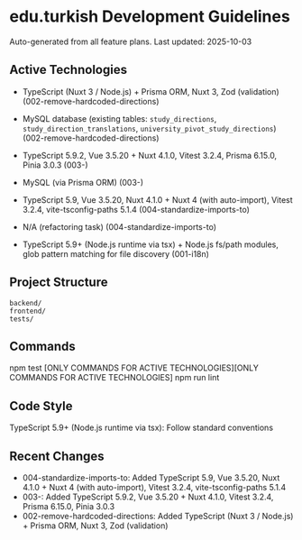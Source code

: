 # edu.turkish Development Guidelines

Auto-generated from all feature plans. Last updated: 2025-10-03

## Active Technologies
- TypeScript (Nuxt 3 / Node.js) + Prisma ORM, Nuxt 3, Zod (validation) (002-remove-hardcoded-directions)
- MySQL database (existing tables: `study_directions`, `study_direction_translations`, `university_pivot_study_directions`) (002-remove-hardcoded-directions)
- TypeScript 5.9.2, Vue 3.5.20 + Nuxt 4.1.0, Vitest 3.2.4, Prisma 6.15.0, Pinia 3.0.3 (003-)
- MySQL (via Prisma ORM) (003-)
- TypeScript 5.9, Vue 3.5.20, Nuxt 4.1.0 + Nuxt 4 (with auto-import), Vitest 3.2.4, vite-tsconfig-paths 5.1.4 (004-standardize-imports-to)
- N/A (refactoring task) (004-standardize-imports-to)

- TypeScript 5.9+ (Node.js runtime via tsx) + Node.js fs/path modules, glob pattern matching for file discovery (001-i18n)

## Project Structure

```
backend/
frontend/
tests/
```

## Commands

npm test [ONLY COMMANDS FOR ACTIVE TECHNOLOGIES][ONLY COMMANDS FOR ACTIVE TECHNOLOGIES] npm run lint

## Code Style

TypeScript 5.9+ (Node.js runtime via tsx): Follow standard conventions

## Recent Changes
- 004-standardize-imports-to: Added TypeScript 5.9, Vue 3.5.20, Nuxt 4.1.0 + Nuxt 4 (with auto-import), Vitest 3.2.4, vite-tsconfig-paths 5.1.4
- 003-: Added TypeScript 5.9.2, Vue 3.5.20 + Nuxt 4.1.0, Vitest 3.2.4, Prisma 6.15.0, Pinia 3.0.3
- 002-remove-hardcoded-directions: Added TypeScript (Nuxt 3 / Node.js) + Prisma ORM, Nuxt 3, Zod (validation)


<!-- MANUAL ADDITIONS START -->
<!-- MANUAL ADDITIONS END -->
